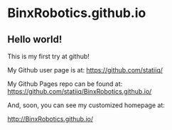 BinxRobotics.github.io
====================

## Hello world!

This is my first try at github!

My Github user page is at: 
https://github.com/statiiq/

My Github Pages repo can be found at:  
https://github.com/statiiq/BinxRobotics.github.io/

And, soon, you can see my customized homepage at:

http://BinxRobotics.github.io/
